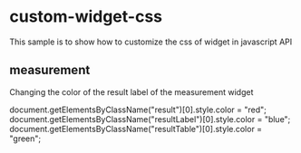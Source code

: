 custom-widget-css
=================

This sample is to show how to customize the css of widget in javascript API

measurement
-----------------------

Changing the color of the result label of the measurement widget

document.getElementsByClassName("result")[0].style.color = "red";
document.getElementsByClassName("resultLabel")[0].style.color = "blue";      document.getElementsByClassName("resultTable")[0].style.color = "green";
